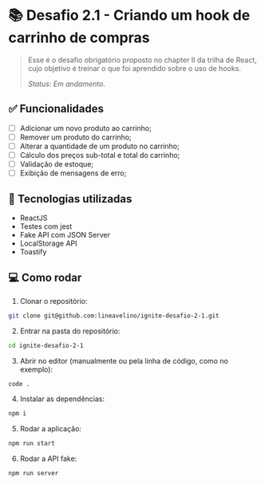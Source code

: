 # 📚 Desafio 2.1 - Criando um hook de carrinho de compras

> Esse é o desafio obrigatório proposto no chapter II da trilha de React, cujo objetivo é treinar o que foi aprendido sobre o uso de hooks.
>
> _Status: Em andamento._

## ✅ Funcionalidades

- [ ] Adicionar um novo produto ao carrinho;
- [ ] Remover um produto do carrinho;
- [ ] Alterar a quantidade de um produto no carrinho;
- [ ] Cálculo dos preços sub-total e total do carrinho;
- [ ] Validação de estoque;
- [ ] Exibição de mensagens de erro;

## 🚀 Tecnologias utilizadas

- ReactJS
- Testes com jest
- Fake API com JSON Server
- LocalStorage API
- Toastify

## 💻 Como rodar

1. Clonar o repositório:

```bash
git clone git@github.com:lineavelino/ignite-desafio-2-1.git
```

2. Entrar na pasta do repositório:

```bash
cd ignite-desafio-2-1
```

3. Abrir no editor (manualmente ou pela linha de código, como no exemplo):

```bash
code .
```

4. Instalar as dependências:

```bash
npm i
```

5. Rodar a aplicação:

```bash
npm run start
```

6. Rodar a API fake:

```bash
npm run server
```
